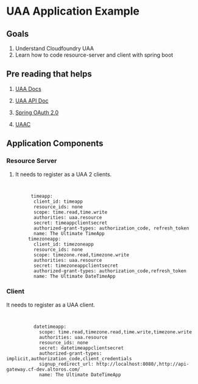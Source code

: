 # UAA Application Example

## Goals
1. Understand Cloudfoundry UAA
2. Learn how to code resource-server and client with spring boot

## Pre reading that helps
1. [UAA Docs](https://github.com/cloudfoundry/uaa)

2. [UAA API Doc](https://docs.cloudfoundry.org/api/uaa/)

3. [Spring OAuth 2.0](http://projects.spring.io/spring-security-oauth/docs/Home.html)

4. [UAAC](https://github.com/cloudfoundry/cf-uaac)

## Application Components

### Resource Server


  1. It needs to register as a UAA 2 clients.

  ```
    
    
           timeapp:
            client_id: timeapp
            resource_ids: none
            scope: time.read,time.write
            authorities: uaa.resource
            secret: timeappclientsecret
            authorized-grant-types: authorization_code, refresh_token
            name: The Ultimate TimeApp
          timezoneapp:
            client_id: timezoneapp
            resource_ids: none
            scope: timezone.read,timezone.write
            authorities: uaa.resource
            secret: timezoneappclientsecret
            authorized-grant-types: authorization_code,refresh_token
            name: The Ultimate DateTimeApp

  ```
  
  ### Client
  
  It needs to register as a UAA client.
  
  ```
  
  
            datetimeapp:
              scope: time.read,timezone.read,time.write,timezone.write
              authorities: uaa.resource
              resource_ids: none
              secret: datetimeappclientsecret
              authorized-grant-types: implicit,authorization_code,client_credentials
              signup_redirect_url: http://localhost:8080/,http://api-gateway.cf-dev.altoros.com/
              name: The Ultimate DateTimeApp
  ```